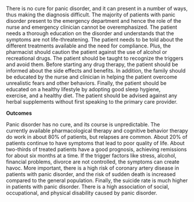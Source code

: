 There is no cure for panic disorder, and it can present in a number of ways, thus making the diagnosis difficult. The majority of patients with panic disorder present to the emergency department and hence the role of the nurse and emergency clinician cannot be overemphasized. The patient needs a thorough education on the disorder and understands that the symptoms are not life-threatening. The patient needs to be told about the different treatments available and the need for compliance. Plus, the pharmacist should caution the patient against the use of alcohol or recreational drugs. The patient should be taught to recognize the triggers and avoid them. Before starting any drug therapy, the patient should be informed about the side effects and benefits. In addition, the family should be educated by the nurse and clinician in helping the patient overcome unrealistic fears and other behaviors. Finally, the patient should be educated on a healthy lifestyle by adopting good sleep hygiene, exercise, and a healthy diet. The patient should be advised against any herbal supplements without first speaking to the primary care provider.

**Outcomes**

Panic disorder has no cure, and its course is unpredictable. The currently available pharmacological therapy and cognitive behavior therapy do work in about 80% of patients, but relapses are common. About 20% of patients continue to have symptoms that lead to poor quality of life. About two-thirds of treated patients have a good prognosis, achieving remissions for about six months at a time. If the trigger factors like stress, alcohol, financial problems, divorce are not controlled, the symptoms can create havoc. More important, there is a high risk of coronary artery disease in patients with panic disorder, and the risk of sudden death is increased compared to the general population. Finally, the suicide rate is much higher in patients with panic disorder. There is a high association of social, occupational, and physical disability caused by panic disorder.